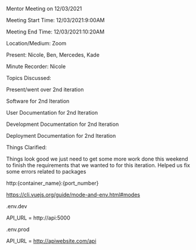 Mentor Meeting on 12/03/2021

Meeting Start Time: 12/03/2021:9:00AM

Meeting End Time: 12/03/2021:10:20AM

Location/Medium: Zoom

Present: Nicole, Ben, Mercedes, Kade

Minute Recorder: Nicole

Topics Discussed:

Present/went over 2nd iteration

Software for 2nd Iteration

User Documentation for 2nd Iteration

Development Documentation for 2nd Iteration

Deployment Documentation for 2nd Iteration

Things Clarified: 

Things look good we just need to get some more work done this weekend to finish the requirements that we wanted to for this iteration.
Helped us fix some errors related to packages 

http:{container_name}:{port_number}

https://cli.vuejs.org/guide/mode-and-env.html#modes

.env.dev

API_URL = http://api:5000

.env.prod

API_URL = http://apiwebsite.com/api
